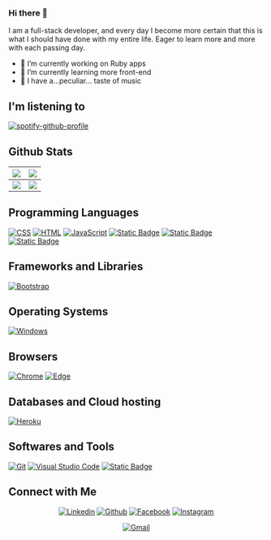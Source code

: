 ### Hi there 👋

I am a full-stack developer, and every day I become more certain that this is what I should have done with my entire life. Eager to learn more and more with each passing day.

- 🔭 I’m currently working on Ruby apps
- 🌱 I’m currently learning more front-end
- 🎼 I have a...peculiar... taste of music

## I'm listening to

[![spotify-github-profile](https://spotify-github-profile.vercel.app/api/view?uid=thonybmx16&cover_image=false&theme=novatorem&show_offline=true&background_color=250909&interchange=false&bar_color=8517cf&bar_color_cover=false)](https://spotify-github-profile.vercel.app/api/view?uid=thonybmx16&redirect=true)

## Github Stats

<img src="https://github-readme-stats.vercel.app/api?username=thony-vieira&&show_icons=true&count_private=true&theme=github_dark">|<img src="https://github-readme-streak-stats.herokuapp.com/?user=thony-vieira&theme=github_dark"/>
|---|---|
<img src="https://github-readme-stats.vercel.app/api/top-langs/?username=thony-vieira&layout=compact&theme=github_dark"/>|![](https://github-contributor-stats.vercel.app/api?username=thony-vieira&limit=5&theme=tokyonight&combine_all_yearly_contributions=true)|
## Programming Languages

<p>
    <a href="#"><img alt="CSS" src="https://img.shields.io/badge/CSS%20-%231572B6.svg?logo=css3&logoColor=white"></a>
    <a href="#"><img alt="HTML" src="https://img.shields.io/badge/HTML%20-%23E34F26.svg?logo=html5&logoColor=white"></a>
    <a href="#"><img alt="JavaScript" src="https://img.shields.io/badge/JavaScript%20-%23F7DF1E.svg?logo=javascript&logoColor=black"></a>
    <a href="#"><img alt="Static Badge" src="https://img.shields.io/badge/ruby-red?logo=ruby"></a>            
    <a href="#"> <img alt="Static Badge" src="https://img.shields.io/badge/ruby_on_rails-red?logo=ruby%20on%20rails"></a>           
    <a href="#">  <img alt="Static Badge" src="https://img.shields.io/badge/SQL-orange"></a>                        
</p>

## Frameworks and Libraries
<p>
   <a href="#"><img alt="Bootstrap" src="https://img.shields.io/badge/Bootstrap-563D7C?logo=bootstrap&logoColor=white"></a>
</p>

## Operating Systems
<p>
	<a href="#"><img alt="Windows" src="https://img.shields.io/badge/Windows-0078D6?logo=windows&logoColor=white"></a>
</p>

## Browsers
<p>
	<a href="#"><img alt="Chrome" src="https://img.shields.io/badge/Google_chrome-4285F4?logo=Google-Chrome&logoColor=white"></a>
	<a href="#"><img alt="Edge" src="https://img.shields.io/badge/Microsoft_Edge-0078D7?logo=Microsoft-edge&logoColor=white"></a>
</p>

## Databases and Cloud hosting

<p>
  <a href="#"><img alt="Heroku" src="https://img.shields.io/badge/Xampp%20-%23430098.svg?logo=xampp&logoColor=white"></a>
</p> 

## Softwares and Tools
 <p>
  <a href="#"><img alt="Git" src="https://img.shields.io/badge/Git%20-%23F05033.svg?logo=git&logoColor=white"></a>
	<a href="#"><img alt="Visual Studio Code" src="https://img.shields.io/badge/Visual%20Studio%20Code-0078d7.svg?logo=visual-studio-code&logoColor=white"></a>
  <a href="#"><img alt="Static Badge" src="https://img.shields.io/badge/Figma%20-%20%23F24E1E?logo=Figma&logoColor=white"></a>

 </p>


## Connect with Me


<p align="center">
  <a href="https://www.linkedin.com/in/anthony-moura-vieira"><img alt="Linkedin" title="Anthony Vieira Linkedin" src="https://img.shields.io/badge/LinkedIn-0077B5?style=for-the-badge&logo=linkedin&logoColor=white"></a>
  <a href="https://github.com/thony-vieira"><img alt="Github" title="thony-vieira Github" src="https://img.shields.io/badge/GitHub-100000?style=for-the-badge&logo=github&logoColor=white"></a>
  <a href="https://www.facebook.com/anthony.mouravieira"><img alt="Facebook" title="Anthony Vieira FB" src="https://img.shields.io/badge/Facebook-1877F2?style=for-the-badge&logo=facebook&logoColor=white"></a>
  <a href="https://www.instagram.com/thonymouravieira/"><img alt="Instagram" title="Anthony Vieira Instagram" src="https://img.shields.io/badge/Instagram-E4405F?style=for-the-badge&logo=instagram&logoColor=white"></a>
 </p>
 <p align="center">
  <a href="mailto:anthonymouravieira@gmail.com"><img alt="Gmail" title="Anthony Vieira Gmail" src="https://img.shields.io/badge/Gmail-D14836?style=for-the-badge&logo=gmail&logoColor=white"></a>
 </p>
